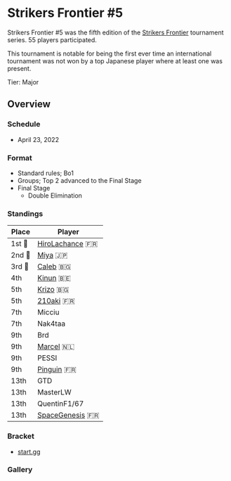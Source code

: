 # Strikers Frontier #5

Strikers Frontier #5 was the fifth edition of the [Strikers Frontier](sfmain.md) tournament series.
55 players participated.

This tournament is notable for being the first ever time an international tournament
was not won by a top Japanese player where at least one was present.

Tier: Major

## Overview

### Schedule

- April 23, 2022

### Format

- Standard rules; Bo1
- Groups; Top 2 advanced to the Final Stage
- Final Stage
  - Double Elimination

### Standings

|Place|Player|
|-|-|
|1st :1st_place_medal:|[HiroLachance](../../players/french/vivi.md) :fr:|
|2nd :2nd_place_medal:|[Miya](../../players/japanese/miya.md) :jp:|
|3rd :3rd_place_medal:|[Caleb](../../players/bulgarian/caleb.md) :bulgaria:|
|4th|[Kinun](../../players/belgian/kinun.md) :belgium:|
|5th|[Krizo](../../players/bulgarian/krizo.md) :bulgaria:|
|5th|[210aki](../../players/french/210aki.md) :fr:|
|7th|Micciu|
|7th|Nak4taa|
|9th|Brd|
|9th|[Marcel](../../players/dutch/marcel.md) :netherlands:|
|9th|PESSI|
|9th|[Pinguin](../../players/french/pinguin.md) :fr:|
|13th|GTD|
|13th|MasterLW|
|13th|QuentinF1/67|
|13th|[SpaceGenesis](../../players/french/spacegenesis.md) :fr:|

### Bracket
- [start.gg](https://www.start.gg/tournament/strikers-frontier-5/details)		

### Gallery
